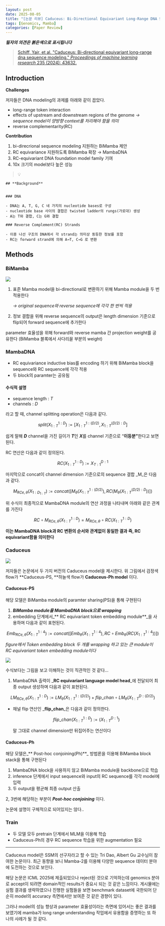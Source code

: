 ```yaml
---
layout: post
date: 2025-08-05
title: "[논문 리뷰] Caduceus: Bi-Directional Equivariant Long-Range DNA Sequence Modeling"
tags: [Genomics, Mamba]
categories: [Paper Review]
---
```


<span class="notion-red">_**필자의 의견은 붉은색으로 표시됩니다**_</span>


> [Schiff, Yair, et al. "Caduceus: Bi-directional equivariant long-range dna sequence modeling." ](https://pmc.ncbi.nlm.nih.gov/articles/PMC12189541/)[_Proceedings of machine learning research_](https://pmc.ncbi.nlm.nih.gov/articles/PMC12189541/)[ 235 (2024): 43632.](https://pmc.ncbi.nlm.nih.gov/articles/PMC12189541/)



## Introduction


**Challenges**


저자들은 DNA modeling의 과제를 아래와 같이 꼽았다.

- long-range token interaction
- effects of upstream and downstream regions of the genome 
_→ sequence model이 양방향 context를 처리해야 함을 의미_
- reverse complementarity(RC)

**Contribution**

1. bi-direcrional sequence modeling 지원하는 BiMamba 제안
1. RC equivariance 지원하도록 BiMamba 확장 → MambaDNA
1. RC-equivariant DNA foundation model family 기여
1. 10x 크기의 model보다 높은 성능

> 💡 


	## **Background**


	### DNA

	- DNA는 A, T, G, C 네 가지의 nucleotide bases로 구성
	- nucleotide base 사이의 결합은 twisted ladder의 rungs(가로대) 생성
	- A는 T와 결합, C는 G와 결합

	### Reverse Complement(RC) Strands

	- 이중 나선 구조의 DNA에서 각 strand는 의미상 동등한 정보를 포함
	- RC는 forward strand에 의해 A→T, C→G 로 변환


## Methods



### BiMamba


![](https://prod-files-secure.s3.us-west-2.amazonaws.com/542b861c-36a8-4051-84e5-8804b6728dba/2c247d59-7815-4980-99f0-8f0d21f445a7/image.png?X-Amz-Algorithm=AWS4-HMAC-SHA256&X-Amz-Content-Sha256=UNSIGNED-PAYLOAD&X-Amz-Credential=ASIAZI2LB4666UJTECHZ%2F20250813%2Fus-west-2%2Fs3%2Faws4_request&X-Amz-Date=20250813T060105Z&X-Amz-Expires=3600&X-Amz-Security-Token=IQoJb3JpZ2luX2VjEN3%2F%2F%2F%2F%2F%2F%2F%2F%2F%2FwEaCXVzLXdlc3QtMiJHMEUCIA8CvL8PgrXFLDfdWk97lMol8TwUEByOoxcGasVA00sqAiEAnUxWzNOQzhO%2BH8Q3zZ2zCSZfo%2Fj8uUnNmSSCLwLr%2FXoq%2FwMIJhAAGgw2Mzc0MjMxODM4MDUiDCDEvpd32WJtlEjrbircA51UB6iJKVohkfMAZxi4i7azzLkMVdemsE7TZhP%2Fu7uPdqiDTJ2%2FoU%2BTvHB9y%2FIicnkNl5aABrb5fxDTGSsOjLmPrjj2k8Y%2FY8jSwSCuTg%2F1YFkNqk9q%2FMVYtAkUqvIuIxFVYkcJhdPZAnLy9rQGJZteO51noyH9VEYa0NDI%2FzEO4%2BDY5jXjo7zZuwg2DcPqxHHZ9BsPftfM5ULF89hjTV8RRyBLrqDhBx2BzuWTxZISDl7rDM5cPNxyKaoKzchG3XAcxFfsiEDu9GJDnfu9iNiZ8G%2BXHLmSYUicjKME2fIchx7UZbmujxrFrXQ8Y10Yr6v2hGtXooKrBGfplJcL88BhHYsIYaP29QkLukg%2FBJ%2Ba33KC%2BojEWfRx%2BnqaHfGaYchX5w0kTKl1MRw16afVBa49X2HcGnBDfeFACbYUUYYdx4z2Y8UqX9edW9Suxnw6uvv2%2F8m8t%2BC507WgHwVRSW474VN0AA2VcUE76LDkbZ7KOc8U3IppFfOGxNvUzBeBod2DHp0LB6mtjvHfmF%2FIzjpEgdbn9j%2F6JuEAzIE%2FK6fopD4VlibuK6vZVHpzi5m7HBFnBQkPcKJo9mq4yMj75GImsGIPmT%2FFIe3%2FvfvPm%2F1AigY0RidnkJSLXAOmMN628MQGOqUBpbXwv72QW5P6OLGu7rKrZrXRXsjgw7dbPN%2BD5Jn8XT0oWXx8pYzGQv1UJyOx1BYudRadHipK47%2FEEFc5DE%2BC4YENd97oy1e8wVYkBqwWxpNf9uT%2Bdp7ekSW1jw4trolgLl%2Fp82ACO84rFdNwOnJbaq7klH60VHXaZlCskRg0BsCB%2F9%2FdDEtkxvI%2FPjK8ls57NSJ8YaQ5BQFWtiOEJYxEoKp9Ip6i&X-Amz-Signature=db0bc2e60ac5afa621be5ea0c0be1f91610b676097b5d1912889f28cc8968acb&X-Amz-SignedHeaders=host&x-amz-checksum-mode=ENABLED&x-id=GetObject)

1. 표준 Mamba model을 bi-directional로 변환하기 위해 Mamba module을 두 번 적용한다

	_→ original sequence와 reverse sequence에 각각 한 번씩 적용_

1. 정보 결합을 위해 reverse sequence의 output은 length dimension 기준으로 flip되어 forward sequence에 추가한다

parameter 효율성을 위해 forward와 reverse mamba 간 projection weight를 공유한다 (BiMamba 블록에서 사다리꼴 부분의 weight)



### MambaDNA

- RC equivariance inductive bias를 encoding 하기 위해 BiMamba block을 sequence와 RC sequence에 각각 적용
- 두 block의 paramter는 공유됨


#### 수식적 설명

- sequence length : _T_
- channels : _D_

라고 할 때,  channel splitting operation은 다음과 같다.


$$
split(X^{1:D}_{1:T}):=[X^{1:(D/2)}_{1:T},X^{(D/2):D}_{1:T}]
$$


<span class="notion-red">쉽게 말해 </span><span class="notion-red">_**D**_</span><span class="notion-red"> channel을 가진 길이가 </span><span class="notion-red">_**T**_</span><span class="notion-red">인 </span><span class="notion-red">_**X**_</span><span class="notion-red">를 channel 기준으로 “</span><span class="notion-red">**이등분”**</span><span class="notion-red">한다고 보면 된다.</span>


RC 연산은 다음과 같이 정의된다.


$$
RC(X^{1:D}_{1:T}):=X^{D:1}_{T:1}
$$


마지막으로 concat이 channel dimension 기준으로의 sequence 결합 _M_은 다음과 같다.


$$
M_{RCe,\theta}(X_{1:D_{1:T}}):=concat([M_{\theta}(X^{1:(D/2)}_{1:T}),RC(M_{\theta}(X^{(D/2):D}_{1:T}))])
$$


위 수식이 최종적으로 MambaDNA module의 연산 과정을 나타내며 아래와 같은 관계를 가진다


$$
RC\circ M_{RCe,\theta}(X^{1:D}_{1:T}) = M_{RCe,\theta} \circ RC(X^{1:D}_{1:T})
$$


**이는 MambaDNA block과 RC 변환의 순서와 관계없이 동일한 결과 즉, RC equivariant함을 의미한다**



### Caduceus


![](https://prod-files-secure.s3.us-west-2.amazonaws.com/542b861c-36a8-4051-84e5-8804b6728dba/f94a60d7-8145-473b-aef9-7c68d3ec604a/image.png?X-Amz-Algorithm=AWS4-HMAC-SHA256&X-Amz-Content-Sha256=UNSIGNED-PAYLOAD&X-Amz-Credential=ASIAZI2LB4666UJTECHZ%2F20250813%2Fus-west-2%2Fs3%2Faws4_request&X-Amz-Date=20250813T060106Z&X-Amz-Expires=3600&X-Amz-Security-Token=IQoJb3JpZ2luX2VjEN3%2F%2F%2F%2F%2F%2F%2F%2F%2F%2FwEaCXVzLXdlc3QtMiJHMEUCIA8CvL8PgrXFLDfdWk97lMol8TwUEByOoxcGasVA00sqAiEAnUxWzNOQzhO%2BH8Q3zZ2zCSZfo%2Fj8uUnNmSSCLwLr%2FXoq%2FwMIJhAAGgw2Mzc0MjMxODM4MDUiDCDEvpd32WJtlEjrbircA51UB6iJKVohkfMAZxi4i7azzLkMVdemsE7TZhP%2Fu7uPdqiDTJ2%2FoU%2BTvHB9y%2FIicnkNl5aABrb5fxDTGSsOjLmPrjj2k8Y%2FY8jSwSCuTg%2F1YFkNqk9q%2FMVYtAkUqvIuIxFVYkcJhdPZAnLy9rQGJZteO51noyH9VEYa0NDI%2FzEO4%2BDY5jXjo7zZuwg2DcPqxHHZ9BsPftfM5ULF89hjTV8RRyBLrqDhBx2BzuWTxZISDl7rDM5cPNxyKaoKzchG3XAcxFfsiEDu9GJDnfu9iNiZ8G%2BXHLmSYUicjKME2fIchx7UZbmujxrFrXQ8Y10Yr6v2hGtXooKrBGfplJcL88BhHYsIYaP29QkLukg%2FBJ%2Ba33KC%2BojEWfRx%2BnqaHfGaYchX5w0kTKl1MRw16afVBa49X2HcGnBDfeFACbYUUYYdx4z2Y8UqX9edW9Suxnw6uvv2%2F8m8t%2BC507WgHwVRSW474VN0AA2VcUE76LDkbZ7KOc8U3IppFfOGxNvUzBeBod2DHp0LB6mtjvHfmF%2FIzjpEgdbn9j%2F6JuEAzIE%2FK6fopD4VlibuK6vZVHpzi5m7HBFnBQkPcKJo9mq4yMj75GImsGIPmT%2FFIe3%2FvfvPm%2F1AigY0RidnkJSLXAOmMN628MQGOqUBpbXwv72QW5P6OLGu7rKrZrXRXsjgw7dbPN%2BD5Jn8XT0oWXx8pYzGQv1UJyOx1BYudRadHipK47%2FEEFc5DE%2BC4YENd97oy1e8wVYkBqwWxpNf9uT%2Bdp7ekSW1jw4trolgLl%2Fp82ACO84rFdNwOnJbaq7klH60VHXaZlCskRg0BsCB%2F9%2FdDEtkxvI%2FPjK8ls57NSJ8YaQ5BQFWtiOEJYxEoKp9Ip6i&X-Amz-Signature=571a23837d5298cca8e1160f1ddb83a379b72b34da8af708aa6e733eac28e98d&X-Amz-SignedHeaders=host&x-amz-checksum-mode=ENABLED&x-id=GetObject)


저자들은 논문에서 두 가지 버전의 Caduceus model을 제시한다. 위 그림에서 검정색 flow가 **Caduceus-PS, **하늘색 flow가 **Caduceus-Ph model** 이다.



#### Caduceus-PS


해당 모델은 BiMamba module의 paramter sharing(PS)을 통해 구현된다

1. _**BiMamba module을 MambaDNA block으로 wrapping**_
1. embedding 단계에서_** RC equivariant token embedding module**_을 사용하며 다음과 같이 표현된다.

$$
Emb_{RCe,\theta}(X^{1:4}_{1:T}):=concat([Emb_{\theta}(X^{1:4}_{1:T}),RC \circ Emb_{\theta}(RC(X^{1:4}_{1:T}))])
$$


_figure에서 Token embedding block 두 개를 wrapping 하고 있는 큰 module이 RC equivariant token embedding module이다_


![](https://prod-files-secure.s3.us-west-2.amazonaws.com/542b861c-36a8-4051-84e5-8804b6728dba/b175e4da-71eb-4e91-8c23-a06dabe673c9/image.png?X-Amz-Algorithm=AWS4-HMAC-SHA256&X-Amz-Content-Sha256=UNSIGNED-PAYLOAD&X-Amz-Credential=ASIAZI2LB4666UJTECHZ%2F20250813%2Fus-west-2%2Fs3%2Faws4_request&X-Amz-Date=20250813T060106Z&X-Amz-Expires=3600&X-Amz-Security-Token=IQoJb3JpZ2luX2VjEN3%2F%2F%2F%2F%2F%2F%2F%2F%2F%2FwEaCXVzLXdlc3QtMiJHMEUCIA8CvL8PgrXFLDfdWk97lMol8TwUEByOoxcGasVA00sqAiEAnUxWzNOQzhO%2BH8Q3zZ2zCSZfo%2Fj8uUnNmSSCLwLr%2FXoq%2FwMIJhAAGgw2Mzc0MjMxODM4MDUiDCDEvpd32WJtlEjrbircA51UB6iJKVohkfMAZxi4i7azzLkMVdemsE7TZhP%2Fu7uPdqiDTJ2%2FoU%2BTvHB9y%2FIicnkNl5aABrb5fxDTGSsOjLmPrjj2k8Y%2FY8jSwSCuTg%2F1YFkNqk9q%2FMVYtAkUqvIuIxFVYkcJhdPZAnLy9rQGJZteO51noyH9VEYa0NDI%2FzEO4%2BDY5jXjo7zZuwg2DcPqxHHZ9BsPftfM5ULF89hjTV8RRyBLrqDhBx2BzuWTxZISDl7rDM5cPNxyKaoKzchG3XAcxFfsiEDu9GJDnfu9iNiZ8G%2BXHLmSYUicjKME2fIchx7UZbmujxrFrXQ8Y10Yr6v2hGtXooKrBGfplJcL88BhHYsIYaP29QkLukg%2FBJ%2Ba33KC%2BojEWfRx%2BnqaHfGaYchX5w0kTKl1MRw16afVBa49X2HcGnBDfeFACbYUUYYdx4z2Y8UqX9edW9Suxnw6uvv2%2F8m8t%2BC507WgHwVRSW474VN0AA2VcUE76LDkbZ7KOc8U3IppFfOGxNvUzBeBod2DHp0LB6mtjvHfmF%2FIzjpEgdbn9j%2F6JuEAzIE%2FK6fopD4VlibuK6vZVHpzi5m7HBFnBQkPcKJo9mq4yMj75GImsGIPmT%2FFIe3%2FvfvPm%2F1AigY0RidnkJSLXAOmMN628MQGOqUBpbXwv72QW5P6OLGu7rKrZrXRXsjgw7dbPN%2BD5Jn8XT0oWXx8pYzGQv1UJyOx1BYudRadHipK47%2FEEFc5DE%2BC4YENd97oy1e8wVYkBqwWxpNf9uT%2Bdp7ekSW1jw4trolgLl%2Fp82ACO84rFdNwOnJbaq7klH60VHXaZlCskRg0BsCB%2F9%2FdDEtkxvI%2FPjK8ls57NSJ8YaQ5BQFWtiOEJYxEoKp9Ip6i&X-Amz-Signature=8523d87eeaf3269dd8962514420a30d4d8bb73ac729766e50fca0f885e4d0f61&X-Amz-SignedHeaders=host&x-amz-checksum-mode=ENABLED&x-id=GetObject)


<span class="notion-red">수식보다는 그림을 보고 이해하는 것이 직관적인 것 같다…</span>

1. MambaDNA 출력이 _**RC equivariant language model head**_에 전달되어 최종 output 생성하며 다음과 같이 표현된다.

$$
LM_{RCe,\theta}(X^{1:D}_{1:T}):= LM_{\theta}(X^{1:(D/2)}_{1:T})+flip\_chan\circ LM_{\theta}(X^{D:(D/2)}_{1:T})
$$

- 채널 flip 연산인 _**flip\_chan**_은 다음과 같이 정의한다.

	$$
	flip\_chan(X^{1:D}_{1:T}):=(X^{D:1}_{1:T})
	$$


	말 그대로 channel dimension만 뒤집어주는 연산이다



#### Caduceus-Ph


해당 모델은_** Post-hoc conjoining(Ph)**_ 방법론을 이용해 BiMamba block stack을 통해 구현된다

1. MambaDNA block을 사용하지 않고 BiMamba module을 backbone으로 학습
1. inference 단계에서 input sequence와 input의 RC sequence를 각각 model에 입력
1. 두 output을 평균해 최종 output 산출

2, 3번에 해당하는 부분이 _**Post-hoc conjoining**_ 이다.


<span class="notion-red">논문에 설명이 구체적으로 되어있지는 않다..</span>



### Train

- 두 모델 모두 pretrain 단계에서 MLM을 이용해 학습
- Caduceus-Ph의 경우 RC sequence 학습을 위한 augmentation 필요

---


<span class="notion-red">Caduceus model은 SSM의 선구자라고 할 수 있는 Tri Dao, Albert Gu 교수님이 참여한 논문이다. 최근 동향을 보니 Mamba-2를 이용해 다양한 sequence 데이터 분야에 도전하는 것으로 보인다.</span>


<span class="notion-red">해당 논문은 ICML 2025에 제출되었으나 reject된 것으로 기억하는데 genomics 분야로 accept이 되려면 domain적인 results가 중요시 되는 것 같은 느낌이다. 게시물에는 실험 결과를 생략하였으나 진행한 실험들을 보면 benchmark dataset에 국한되어 단순히 model의 accuracy 측면에서만 보여준 것 같은 경향이 있다.</span>


<span class="notion-red">그러나 model의 성능 향상과 parameter 효율성이라는 측면에 있어서는 좋은 결과를 보였기에 mamba가 long range understanding 작업에서 유용함을 증명하는 또 하나의 사례가 될 것 같다.</span>

